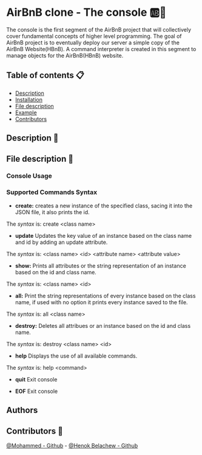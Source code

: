 # AirBnB clone - The console :ab::rocket:
The console is the first segment of the AirBnB project that will collectively cover fundamental concepts of higher level programming. The goal of AirBnB project is to eventually deploy our server a simple copy of the AirBnB Website(HBnB). A command interpreter is created in this segment to manage objects for the AirBnB(HBnB) website.


## Table of contents :clipboard:
- [Description](https://github.com/moha-mame/AirBnB_clone/#description-triangular_ruler)
- [Installation](https://github.com/moha-mame/AirBnB_clone/#installation-floppy_disk)
- [File description](https://github.com/moha-mame/AirBnB_clone/blob/master/README.md#file-description-file_folder)
- [Example](https://github.com/moha-mame/AirBnB_clone#example-computer)
- [Contributors](https://github.com/moha-mame/AirBnB_clone#contributors)


## Description :triangular_ruler:



## File description :file_folder:



### Console Usage



### Supported Commands Syntax

* **create:** creates a new instance of the specified class, sacing it into the JSON file, it also prints the id.

The *syntax* is: create \<class name\>
* **update** Updates the key value of an instance based on the class name and id by adding an update attribute.

The *syntax* is: \<class name\> \<id\> \<attribute name\> \<attribute value\>

* **show:** 	Prints all attributes or the string representation of an instance based on the id and class name.

The *syntax* is: \<class name\> \<id\>

*	**all:**   Print the string representations of every instance based on the class name, if used with no option it prints every instance saved to the file.

The *syntax* is: all \<class name\>

* **destroy:**	Deletes all attribues or an instance based on the id and class name.

The *syntax* is: destroy \<class name\> \<id\>

* **help** 	Displays the use of all available commands.

The *syntax* is: help \<command\>

* **quit** 	Exit console

* **EOF** 	Exit console


## Authors


## Contributors :two_women_holding_hands:
[@Mohammed - Github](https://github.com/moha-mame) - [@Henok Belachew - Github](https://github.com/Henok-Belachew)
